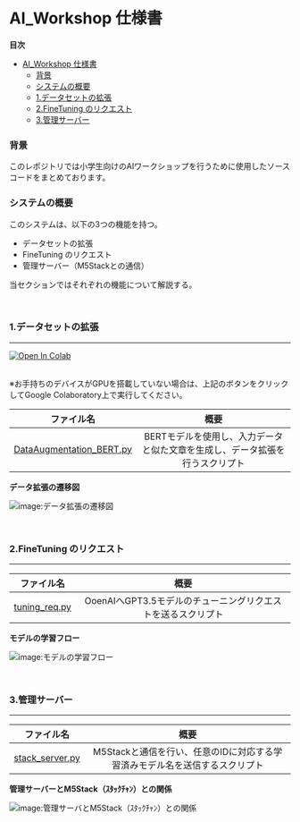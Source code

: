 # AI_Workshop 仕様書

**目次**
- [AI\_Workshop 仕様書](#ai_workshop-仕様書)
    - [背景](#背景)
    - [システムの概要](#システムの概要)
    - [1.データセットの拡張](#1データセットの拡張)
    - [2.FineTuning のリクエスト](#2finetuning-のリクエスト)
    - [3.管理サーバー](#3管理サーバー)

### 背景
このレポジトリでは小学生向けのAIワークショップを行うために使用したソースコードをまとめております。

### システムの概要
このシステムは、以下の3つの機能を持つ。
- データセットの拡張
- FineTuning のリクエスト
- 管理サーバー（M5Stackとの通信）

当セクションではそれぞれの機能について解説する。

<br>

### 1.データセットの拡張
---

[![Open In Colab](https://colab.research.google.com/assets/colab-badge.svg)](http://colab.research.google.com/github/nogikun/blob/main/System/DataAugmentation/DataAugmentation_BERT.ipynb)

<br> ※お手持ちのデバイスがGPUを搭載していない場合は、上記のボタンをクリックしてGoogle Colaboratory上で実行してください。

|ファイル名|概要|
|:-:|:-:|
|[DataAugmentation_BERT.py]()|BERTモデルを使用し、入力データと似た文章を生成し、データ拡張を行うスクリプト|

**データ拡張の遷移図**

![image:データ拡張の遷移図](https://github.com/nogikun/AI_Workshop/assets/94681885/5abc5b69-8039-4e97-ad6b-37b3daebbe3d)

<br>

### 2.FineTuning のリクエスト
---

|ファイル名|概要|
|:-:|:-:|
|[tuning_req.py]()|OoenAIへGPT3.5モデルのチューニングリクエストを送るスクリプト|

**モデルの学習フロー**

![image:モデルの学習フロー](https://github.com/nogikun/AI_Workshop/assets/94681885/5f208797-cf69-4b24-adcd-86f37b0f9622)

<br>

### 3.管理サーバー
---

|ファイル名|概要|
|:-:|:-:|
|[stack_server.py]()|M5Stackと通信を行い、任意のIDに対応する学習済みモデル名を送信するスクリプト|

**管理サーバーとM5Stack（ｽﾀｯｸﾁｬﾝ）との関係**

![image:管理サーバとM5Stack（ｽﾀｯｸﾁｬﾝ）との関係](https://github.com/nogikun/AI_Workshop/assets/94681885/09db193e-245d-43d7-8235-06d2d8c342b2)
